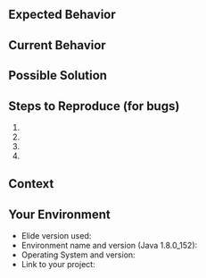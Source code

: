 <!--- Provide a general summary of the issue in the Title above -->

## Expected Behavior
<!--- If you're describing a bug, tell us what should happen -->
<!--- If you're suggesting a change/improvement, tell us how it should work -->
<!--- Please use code blocks when pasting code or sections of plain text (like logs)
```java
```
-->

## Current Behavior
<!--- If describing a bug, tell us what happens instead of the expected behavior -->
<!--- If suggesting a change/improvement, explain the difference from current behavior -->
<!--- Please use code blocks when pasting code or sections of plain text (like logs)
```java
```
-->

## Possible Solution
<!--- Not obligatory, but suggest a fix/reason for the bug, -->
<!--- or ideas how to implement the addition or change -->

## Steps to Reproduce (for bugs)
<!--- Provide a link to a live example, or an unambiguous set of steps to -->
<!--- reproduce this bug. Include code to reproduce, if relevant -->
1.
2.
3.
4.

## Context
<!--- How has this issue affected you? What are you trying to accomplish? -->
<!--- Providing context helps us come up with a solution that is most useful in the real world -->
<!--- Please provide any relevant log information --->

## Your Environment
<!--- Include as many relevant details about the environment you experienced the bug in -->
* Elide version used:
* Environment name and version (Java 1.8.0_152):
* Operating System and version:
* Link to your project:
